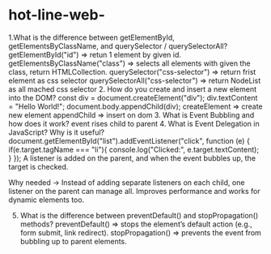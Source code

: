 # hot-line-web-

1.What is the difference between getElementById, getElementsByClassName, and querySelector / querySelectorAll?
getElementById("id") => retun 1 element by given id.
getElementsByClassName("class") => selects all elements with given the class, return HTMLCollection.
querySelector("css-selector") => return frist element as css selector
querySelectorAll("css-selector") => return NodeList as all mached css selector
2. How do you create and insert a new element into the DOM?
const div = document.createElement("div");
div.textContent = "Hello World!";
document.body.appendChild(div);
createElement => create new element
appendChild => insert on dom
3. What is Event Bubbling and how does it work?
event rises child to parent
4. What is Event Delegation in JavaScript? Why is it useful?
document.getElementById("list").addEventListener("click", function (e) {
  if(e.target.tagName === "li"){
    console.log("Clicked:", e.target.textContent);
  }
});
A listener is added on the parent, and when the event bubbles up, the target is checked.

Why needed → Instead of adding separate listeners on each child, one listener on the parent can manage all. Improves performance and works for dynamic elements too.

5. What is the difference between preventDefault() and stopPropagation() methods?
preventDefault() => stops the element’s default action (e.g., form submit, link redirect).
stopPropagation() => prevents the event from bubbling up to parent elements.
